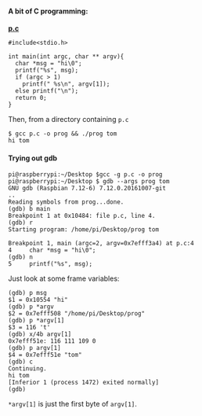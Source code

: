 #### A bit of C programming:

[**p.c**](../code/p.c)

```
#include<stdio.h>

int main(int argc, char ** argv){
  char *msg = "hi\0";
  printf("%s", msg);
  if (argc > 1) 
    printf(" %s\n", argv[1]);
  else printf("\n");
  return 0;
}
```

Then, from a directory containing ``p.c``

```
$ gcc p.c -o prog && ./prog tom
hi tom
```

#### Trying out gdb

```
pi@raspberrypi:~/Desktop $gcc -g p.c -o prog
pi@raspberrypi:~/Desktop $ gdb --args prog tom
GNU gdb (Raspbian 7.12-6) 7.12.0.20161007-git
..
Reading symbols from prog...done.
(gdb) b main
Breakpoint 1 at 0x10484: file p.c, line 4.
(gdb) r
Starting program: /home/pi/Desktop/prog tom

Breakpoint 1, main (argc=2, argv=0x7efff3a4) at p.c:4
4	  char *msg = "hi\0";
(gdb) n
5	  printf("%s", msg);
```

Just look at some frame variables:

```
(gdb) p msg
$1 = 0x10554 "hi"
(gdb) p *argv
$2 = 0x7efff508 "/home/pi/Desktop/prog"
(gdb) p *argv[1]
$3 = 116 't'
(gdb) x/4b argv[1]
0x7efff51e:	116	111	109	0
(gdb) p argv[1]
$4 = 0x7efff51e "tom"
(gdb) c
Continuing.
hi tom
[Inferior 1 (process 1472) exited normally]
(gdb)
```

``*argv[1]`` is just the first byte of ``argv[1]``.
